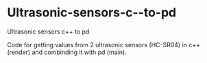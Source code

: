 # Ultrasonic-sensors-c--to-pd
Ultrasonic sensors c++ to pd


Code for getting values from 2 ultrasonic sensors (HC-SR04) in c++ (render) and combinding it with pd (main).

